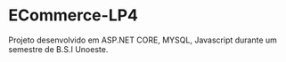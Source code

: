 # ECommerce-LP4
Projeto desenvolvido em ASP.NET CORE, MYSQL, Javascript durante um semestre de B.S.I Unoeste.
